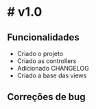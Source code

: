 # # v1.0
## Funcionalidades
* Criado o projeto
* Criado as controllers
* Adicionado CHANGELOG 
* Criado a base das views

## Correções de bug
